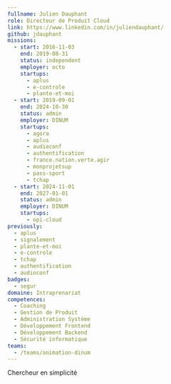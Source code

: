 ```yaml
---
fullname: Julien Dauphant
role: Directeur de Produit Cloud
link: https://www.linkedin.com/in/juliendauphant/
github: jdauphant
missions:
  - start: 2016-11-03
    end: 2019-08-31
    status: independent
    employer: octo
    startups:
      - aplus
      - e-controle
      - plante-et-moi
  - start: 2019-09-01
    end: 2024-10-30
    status: admin
    employer: DINUM
    startups:
      - agora
      - aplus
      - audioconf
      - authentification
      - france.nation.verte.agir
      - monprojetsup
      - pass-sport
      - tchap
  - start: 2024-11-01
    end: 2027-01-01
    status: admin
    employer: DINUM
    startups:
      - opi-cloud
previously:
  - aplus
  - signalement
  - plante-et-moi
  - e-controle
  - tchap
  - authentification
  - audioconf
badges:
  - segur
domaine: Intraprenariat
competences:
  - Coaching
  - Gestion de Produit
  - Administration Système
  - Développement Frontend
  - Développement Backend
  - Sécurité informatique
teams:
  - /teams/animation-dinum
---
```

Chercheur en simplicité
